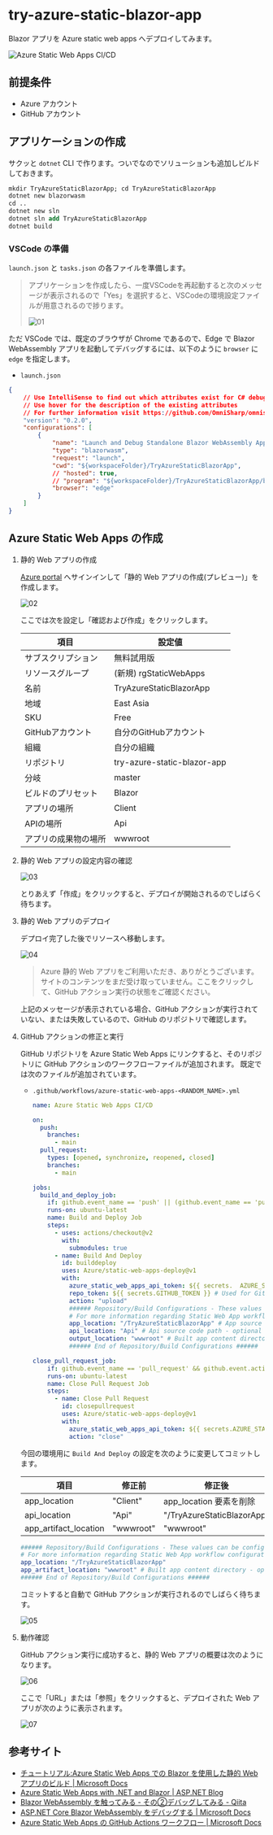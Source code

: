 # try-azure-static-blazor-app
Blazor アプリを Azure static web apps へデプロイしてみます。

![Azure Static Web Apps CI/CD](https://github.com/MareMare/try-azure-static-blazor-app/workflows/Azure%20Static%20Web%20Apps%20CI/CD/badge.svg?branch=master)

## 前提条件

* Azure アカウント
* GitHub アカウント

## アプリケーションの作成

サクッと `dotnet` CLI で作ります。ついでなのでソリューションも追加しビルドしておきます。

```ps
mkdir TryAzureStaticBlazorApp; cd TryAzureStaticBlazorApp
dotnet new blazorwasm
cd ..
dotnet new sln
dotnet sln add TryAzureStaticBlazorApp
dotnet build
```

### VSCode の準備

`launch.json` と `tasks.json` の各ファイルを準備します。

> アプリケーションを作成したら、一度VSCodeを再起動すると次のメッセージが表示されるので「Yes」を選択すると、VSCodeの環境設定ファイルが用意されるので捗ります。
> 
> ![01](images/01.png)

ただ VSCode では、既定のブラウザが Chrome であるので、Edge で Blazor WebAssembly アプリを起動してデバッグするには、以下のように `browser` に `edge` を指定します。

* `launch.json`

```json
{
    // Use IntelliSense to find out which attributes exist for C# debugging
    // Use hover for the description of the existing attributes
    // For further information visit https://github.com/OmniSharp/omnisharp-vscode/blob/master/debugger-launchjson.md
    "version": "0.2.0",
    "configurations": [
        {
            "name": "Launch and Debug Standalone Blazor WebAssembly App",
            "type": "blazorwasm",
            "request": "launch",
            "cwd": "${workspaceFolder}/TryAzureStaticBlazorApp",
            // "hosted": true,
            // "program": "${workspaceFolder}/TryAzureStaticBlazorApp/bin/Debug/netstandard2.1/TryAzureStaticBlazorApp.dll",
            "browser": "edge"
        }
    ]
}
```

## Azure Static Web Apps の作成

1. 静的 Web アプリの作成

    [Azure portal](https://portal.azure.com/) へサインインして「静的 Web アプリの作成(プレビュー)」を作成します。

    ![02](images/02.png)

    ここでは次を設定し「確認および作成」をクリックします。

    |項目|設定値|
    |---|---|
    |サブスクリプション|無料試用版|
    |リソースグループ|(新規) rgStaticWebApps|
    |名前|TryAzureStaticBlazorApp|
    |地域|East Asia|
    |SKU|Free|
    |GitHubアカウント|自分のGitHubアカウント|
    |組織|自分の組織|
    |リポジトリ|try-azure-static-blazor-app|
    |分岐|master|
    |ビルドのプリセット|Blazor|
    |アプリの場所|Client|
    |APIの場所|Api|
    |アプリの成果物の場所|wwwroot|

2. 静的 Web アプリの設定内容の確認

    ![03](images/03.png)

    とりあえず「作成」をクリックすると、デプロイが開始されるのでしばらく待ちます。

3. 静的 Web アプリのデプロイ
    
    デプロイ完了した後でリソースへ移動します。

    ![04](images/04.png)

    > Azure 静的 Web アプリをご利用いただき、ありがとうございます。サイトのコンテンツをまだ受け取っていません。ここをクリックして、GitHub アクション実行の状態をご確認ください。

    上記のメッセージが表示されている場合、GitHub アクションが実行されていない、または失敗しているので、GitHub のリポジトリで確認します。

4. GitHub アクションの修正と実行

    GitHub リポジトリを Azure Static Web Apps にリンクすると、そのリポジトリに GitHub アクションのワークフローファイルが追加されます。
    既定では次のファイルが追加されています。

    * `.github/workflows/azure-static-web-apps-<RANDOM_NAME>.yml`
    
        ```yml
        name: Azure Static Web Apps CI/CD

        on:
          push:
            branches:
              - main
          pull_request:
            types: [opened, synchronize, reopened, closed]
            branches:
              - main

        jobs:
          build_and_deploy_job:
            if: github.event_name == 'push' || (github.event_name == 'pull_request' && github.event.action != 'closed')
            runs-on: ubuntu-latest
            name: Build and Deploy Job
            steps:
              - uses: actions/checkout@v2
                with:
                  submodules: true
              - name: Build And Deploy
                id: builddeploy
                uses: Azure/static-web-apps-deploy@v1
                with:
                  azure_static_web_apps_api_token: ${{ secrets.  AZURE_STATIC_WEB_APPS_API_TOKEN_BRAVE_STONE_0645CC000 }}
                  repo_token: ${{ secrets.GITHUB_TOKEN }} # Used for Github integrations (i.e. PR comments)
                  action: "upload"
                  ###### Repository/Build Configurations - These values can be configured to match your app   requirements. ######
                  # For more information regarding Static Web App workflow configurations, please visit: https://aka.  ms/swaworkflowconfig
                  app_location: "/TryAzureStaticBlazorApp" # App source code path
                  api_location: "Api" # Api source code path - optional
                  output_location: "wwwroot" # Built app content directory - optional
                  ###### End of Repository/Build Configurations ######

        close_pull_request_job:
            if: github.event_name == 'pull_request' && github.event.action == 'closed'
            runs-on: ubuntu-latest
            name: Close Pull Request Job
            steps:
              - name: Close Pull Request
                id: closepullrequest
                uses: Azure/static-web-apps-deploy@v1
                with:
                  azure_static_web_apps_api_token: ${{ secrets.AZURE_STATIC_WEB_APPS_API_TOKEN_BRAVE_STONE_0645CC000 }}
                  action: "close"
        ```
    
    今回の環境用に `Build And Deploy` の設定を次のように変更してコミットします。

    |項目|修正前|修正後|
    |---|---|---|
    |app_location|"Client"|app_location 要素を削除|
    |api_location|"Api"|"/TryAzureStaticBlazorApp"|
    |app_artifact_location|"wwwroot"|"wwwroot"|

    ```yml
    ###### Repository/Build Configurations - These values can be configured to match you app requirements. ######
    # For more information regarding Static Web App workflow configurations, please visit: https://aka.ms/swaworkflowconfig
    app_location: "/TryAzureStaticBlazorApp"
    app_artifact_location: "wwwroot" # Built app content directory - optional
    ###### End of Repository/Build Configurations ######
    ```

    コミットすると自動で GitHub アクションが実行されるのでしばらく待ちます。

    ![05](images/05.png)

5. 動作確認

    GitHub アクション実行に成功すると、静的 Web アプリの概要は次のようになります。

    ![06](images/06.png)

    ここで「URL」または「参照」をクリックすると、デプロイされた Web アプリが次のように表示されます。

    ![07](images/07.png)


## 参考サイト
* [チュートリアル:Azure Static Web Apps での Blazor を使用した静的 Web アプリのビルド \| Microsoft Docs](https://docs.microsoft.com/ja-jp/azure/static-web-apps/deploy-blazor?WT.mc_id=-blog-scottha)
* [Azure Static Web Apps with \.NET and Blazor \| ASP\.NET Blog](https://devblogs.microsoft.com/aspnet/azure-static-web-apps-with-blazor/)
* [Blazor WebAssembly を触ってみる \- その②デバッグしてみる \- Qiita](https://qiita.com/chyonek/items/ef76e97d18904053fcf6)
* [ASP\.NET Core Blazor WebAssembly をデバッグする \| Microsoft Docs](https://docs.microsoft.com/ja-jp/aspnet/core/blazor/debug?view=aspnetcore-3.1&tabs=visual-studio-code)
* [Azure Static Web Apps の GitHub Actions ワークフロー \| Microsoft Docs](https://docs.microsoft.com/ja-jp/azure/static-web-apps/github-actions-workflow#build-and-deploy)
